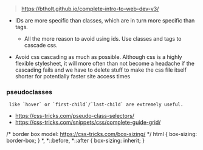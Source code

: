 > https://btholt.github.io/complete-intro-to-web-dev-v3/
- IDs are more specific than classes, which are in turn more specific than tags.
	- All the more reason to avoid using ids. Use classes and tags to cascade css.

- Avoid css cascading as much as possible. Although css is a highly flexible stylesheet, it will more often than not become a headache if the cascading fails and we have to delete stuff to make the css file itself shorter for potentially faster site access times

 ### pseudoclasses 
	 like `hover` or `first-child`/`last-child` are extremely useful.

- https://css-tricks.com/pseudo-class-selectors/ 
- https://css-tricks.com/snippets/css/complete-guide-grid/


/* border box model: https://css-tricks.com/box-sizing/ */
html {
    box-sizing: border-box;
}
*,
*::before,
*::after {
    box-sizing: inherit;
}